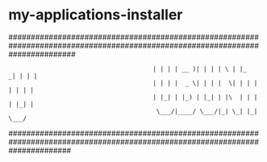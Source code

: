 # my-applications-installer

###############################################################################################################################

                                            | | | | __ )| | | | \ | |_   _| | | |
                                            | | | |  _ \| | | |  \| | | | | | | |
                                            | |_| | |_) | |_| | |\  | | | | |_| |
                                             \___/|____/ \___/|_| \_| |_|  \___/

 ##############################################################################################################################
 
 
